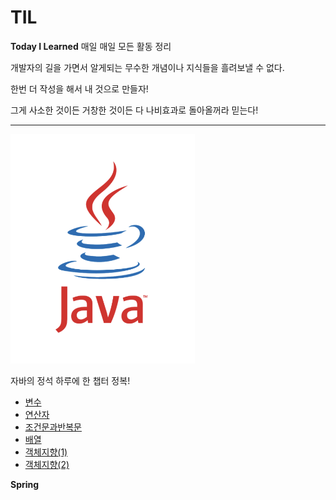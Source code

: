 # TIL
**Today I Learned** 매일 매일 모든 활동 정리

개발자의 길을 가면서 알게되는 무수한 개념이나 지식들을 흘려보낼 수 없다.


한번 더 작성을 해서 내 것으로 만들자!


그게 사소한 것이든 거창한 것이든 다 나비효과로 돌아올꺼라 믿는다!


***

![자바이미지](https://github.com/gosdn2297/TIL/blob/main/java.png)



자바의 정석 하루에 한 챕터 정복!


* [변수](https://github.com/gosdn2297/TIL/blob/main/JAVA/Variable_Java.md)
* [연산자](https://github.com/gosdn2297/TIL/blob/main/JAVA/operator_Java.md)
* [조건문과반복문](https://github.com/gosdn2297/TIL/blob/main/JAVA/if_Java.md)
* [배열](https://github.com/gosdn2297/TIL/blob/main/JAVA/array_Java.md)
* [객체지향(1)](https://github.com/gosdn2297/TIL/blob/main/JAVA/oop1_Java.md)
* [객체지향(2)](https://github.com/gosdn2297/TIL/blob/main/JAVA/oop2_Java.md) 







**Spring** 
